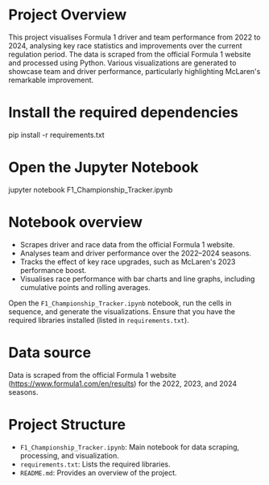# Project Overview
This project visualises Formula 1 driver and team performance from 2022 to 2024, analysing key race statistics and improvements over the current regulation period. The data is scraped from the official Formula 1 website and processed using Python. Various visualizations are generated to showcase team and driver performance, particularly highlighting McLaren's remarkable improvement.

# Install the required dependencies
pip install -r requirements.txt

# Open the Jupyter Notebook
jupyter notebook F1_Championship_Tracker.ipynb

# Notebook overview
- Scrapes driver and race data from the official Formula 1 website.
- Analyses team and driver performance over the 2022–2024 seasons.
- Tracks the effect of key race upgrades, such as McLaren's 2023 performance boost.
- Visualises race performance with bar charts and line graphs, including cumulative points and rolling averages.

Open the `F1_Championship_Tracker.ipynb` notebook, run the cells in sequence, and generate the visualizations. Ensure that you have the required libraries installed (listed in `requirements.txt`).

# Data source
Data is scraped from the official Formula 1 website (https://www.formula1.com/en/results) for the 2022, 2023, and 2024 seasons.

# Project Structure
- `F1_Championship_Tracker.ipynb`: Main notebook for data scraping, processing, and visualization.
- `requirements.txt`: Lists the required libraries.
- `README.md`: Provides an overview of the project.
